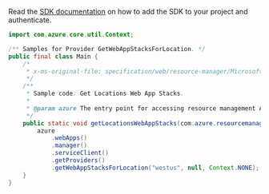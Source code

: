 Read the [SDK documentation](https://github.com/Azure/azure-sdk-for-java/blob/azure-resourcemanager_2.11.0/sdk/resourcemanager/azure-resourcemanager/README.md) on how to add the SDK to your project and authenticate.

```java
import com.azure.core.util.Context;

/** Samples for Provider GetWebAppStacksForLocation. */
public final class Main {
    /*
     * x-ms-original-file: specification/web/resource-manager/Microsoft.Web/stable/2021-03-01/examples/GetWebAppStacksForLocation.json
     */
    /**
     * Sample code: Get Locations Web App Stacks.
     *
     * @param azure The entry point for accessing resource management APIs in Azure.
     */
    public static void getLocationsWebAppStacks(com.azure.resourcemanager.AzureResourceManager azure) {
        azure
            .webApps()
            .manager()
            .serviceClient()
            .getProviders()
            .getWebAppStacksForLocation("westus", null, Context.NONE);
    }
}
```
